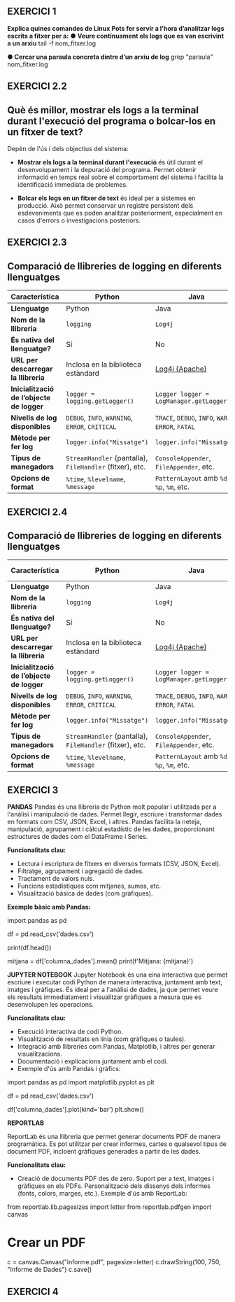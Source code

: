 ## EXERCICI 1
**Explica quines comandes de Linux Pots fer servir a l’hora d’analitzar logs escrits a fitxer per a:**
**● Veure contínuament els logs que es van escrivint a un arxiu**
tail -f nom_fitxer.log

**● Cercar una paraula concreta dintre d’un arxiu de log**
grep "paraula" nom_fitxer.log


## EXERCICI 2.2

## Què és millor, mostrar els logs a la terminal durant l'execució del programa o bolcar-los en un fitxer de text?

Depèn de l'ús i dels objectius del sistema:

- **Mostrar els logs a la terminal durant l'execució** és útil durant el desenvolupament i la depuració del programa. Permet obtenir informació en temps real sobre el comportament del sistema i facilita la identificació immediata de problemes.
  
- **Bolcar els logs en un fitxer de text** és ideal per a sistemes en producció. Això permet conservar un registre persistent dels esdeveniments que es poden analitzar posteriorment, especialment en casos d'errors o investigacions posteriors.


## EXERCICI 2.3

## Comparació de llibreries de logging en diferents llenguatges

| **Característica**               | **Python**                      | **Java**                         | **JavaScript**                    |
|-----------------------------------|----------------------------------|-----------------------------------|------------------------------------|
| **Llenguatge**                    | Python                          | Java                             | JavaScript                        |
| **Nom de la llibreria**           | `logging`                       | `Log4j`                          | `Winston`                         |
| **És nativa del llenguatge?**     | Sí                              | No                               | No                                |
| **URL per descarregar la llibreria** | Inclosa en la biblioteca estàndard | [Log4j (Apache)](https://logging.apache.org/log4j/2.x/) | [Winston GitHub](https://github.com/winstonjs/winston) |
| **Inicialització de l’objecte de logger** | `logger = logging.getLogger()`   | `Logger logger = LogManager.getLogger();` | `const logger = require('winston');` |
| **Nivells de log disponibles**    | `DEBUG`, `INFO`, `WARNING`, `ERROR`, `CRITICAL` | `TRACE`, `DEBUG`, `INFO`, `WARN`, `ERROR`, `FATAL` | `error`, `warn`, `info`, `verbose`, `debug`, `silly` |
| **Mètode per fer log**            | `logger.info("Missatge")`       | `logger.info("Missatge")`        | `logger.info("Missatge");`        |
| **Tipus de manegadors**           | `StreamHandler` (pantalla), `FileHandler` (fitxer), etc. | `ConsoleAppender`, `FileAppender`, etc. | `Console` (pantalla), `File` (fitxer), etc. |
| **Opcions de format**             | `%time`, `%levelname`, `%message` | `PatternLayout` amb `%d`, `%p`, `%m`, etc. | JSON o formats personalitzats (`template`) |


## EXERCICI 2.4

## Comparació de llibreries de logging en diferents llenguatges

| **Característica**               | **Python**                      | **Java**                         | **Altres (opcional): JavaScript** |
|-----------------------------------|----------------------------------|-----------------------------------|------------------------------------|
| **Llenguatge**                    | Python                          | Java                             | JavaScript                        |
| **Nom de la llibreria**           | `logging`                       | `Log4j`                          | `Winston`                         |
| **És nativa del llenguatge?**     | Sí                              | No                               | No                                |
| **URL per descarregar la llibreria** | Inclosa en la biblioteca estàndard | [Log4j (Apache)](https://logging.apache.org/log4j/2.x/) | [Winston GitHub](https://github.com/winstonjs/winston) |
| **Inicialització de l’objecte de logger** | `logger = logging.getLogger()`   | `Logger logger = LogManager.getLogger();` | `const logger = require('winston');` |
| **Nivells de log disponibles**    | `DEBUG`, `INFO`, `WARNING`, `ERROR`, `CRITICAL` | `TRACE`, `DEBUG`, `INFO`, `WARN`, `ERROR`, `FATAL` | `error`, `warn`, `info`, `verbose`, `debug`, `silly` |
| **Mètode per fer log**            | `logger.info("Missatge")`       | `logger.info("Missatge")`        | `logger.info("Missatge");`        |
| **Tipus de manegadors**           | `StreamHandler` (pantalla), `FileHandler` (fitxer), etc. | `ConsoleAppender`, `FileAppender`, etc. | `Console` (pantalla), `File` (fitxer), etc. |
| **Opcions de format**             | `%time`, `%levelname`, `%message` | `PatternLayout` amb `%d`, `%p`, `%m`, etc. | JSON o formats personalitzats (`template`) |


## EXERCICI 3

**PANDAS**
Pandas és una llibreria de Python molt popular i utilitzada per a l'anàlisi i manipulació de dades. Permet llegir, escriure i transformar dades en formats com CSV, JSON, Excel, i altres. Pandas facilita la neteja, manipulació, agrupament i càlcul estadístic de les dades, proporcionant estructures de dades com el DataFrame i Series.

**Funcionalitats clau:**

- Lectura i escriptura de fitxers en diversos formats (CSV, JSON, Excel).
- Filtratge, agrupament i agregació de dades.
- Tractament de valors nuls.
- Funcions estadístiques com mitjanes, sumes, etc.
- Visualització bàsica de dades (com gràfiques).

**Exemple bàsic amb Pandas:**

import pandas as pd

df = pd.read_csv('dades.csv')

print(df.head())

mitjana = df['columna_dades'].mean()
print(f'Mitjana: {mitjana}')


**JUPYTER NOTEBOOK**
Jupyter Notebook és una eina interactiva que permet escriure i executar codi Python de manera interactiva, juntament amb text, imatges i gràfiques. És ideal per a l'anàlisi de dades, ja que permet veure els resultats immediatament i visualitzar gràfiques a mesura que es desenvolupen les operacions.

**Funcionalitats clau:**

- Execució interactiva de codi Python.
- Visualització de resultats en línia (com gràfiques o taules).
- Integració amb llibreries com Pandas, Matplotlib, i altres per generar visualitzacions.
- Documentació i explicacions juntament amb el codi.
- Exemple d'ús amb Pandas i gràfics:

import pandas as pd
import matplotlib.pyplot as plt

df = pd.read_csv('dades.csv')

df['columna_dades'].plot(kind='bar')
plt.show()


**REPORTLAB**

ReportLab és una llibreria que permet generar documents PDF de manera programàtica. Es pot utilitzar per crear informes, cartes o qualsevol tipus de document PDF, incloent gràfiques generades a partir de les dades.

**Funcionalitats clau:**

- Creació de documents PDF des de zero.
Suport per a text, imatges i gràfiques en els PDFs.
Personalització dels dissenys dels informes (fonts, colors, marges, etc.).
Exemple d'ús amb ReportLab:

from reportlab.lib.pagesizes import letter
from reportlab.pdfgen import canvas

# Crear un PDF
c = canvas.Canvas("informe.pdf", pagesize=letter)
c.drawString(100, 750, "Informe de Dades")
c.save()


## EXERCICI 4


